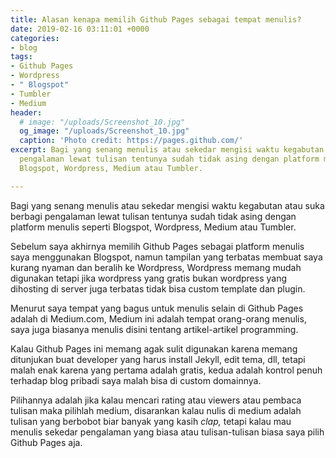 ```yaml
---
title: Alasan kenapa memilih Github Pages sebagai tempat menulis?
date: 2019-02-16 03:11:01 +0000
categories:
- blog
tags:
- Github Pages
- Wordpress
- " Blogspot"
- Tumbler
- Medium
header:
  # image: "/uploads/Screenshot_10.jpg"
  og_image: "/uploads/Screenshot_10.jpg"
  caption: 'Photo credit: https://pages.github.com/'
excerpt: Bagi yang senang menulis atau sekedar mengisi waktu kegabutan atau suka berbagi
  pengalaman lewat tulisan tentunya sudah tidak asing dengan platform menulis seperti
  Blogspot, Wordpress, Medium atau Tumbler.

---
```

Bagi yang senang menulis atau sekedar mengisi waktu kegabutan atau suka berbagi pengalaman lewat tulisan tentunya sudah tidak asing dengan platform menulis seperti Blogspot, Wordpress, Medium atau Tumbler.

Sebelum saya akhirnya memilih Github Pages sebagai platform menulis saya menggunakan Blogspot, namun tampilan yang terbatas membuat saya kurang nyaman dan beralih ke Wordpress, Wordpress memang mudah digunakan tetapi jika wordpress yang gratis bukan wordpress yang dihosting di server juga terbatas tidak bisa custom template dan plugin.

Menurut saya tempat yang bagus untuk menulis selain di Github Pages adalah di Medium.com, Medium ini adalah tempat orang-orang menulis, saya juga biasanya menulis disini tentang artikel-artikel programming.

Kalau Github Pages ini memang agak sulit digunakan karena memang ditunjukan buat developer yang harus install Jekyll, edit tema, dll, tetapi malah enak karena yang pertama adalah gratis, kedua adalah kontrol penuh terhadap blog pribadi saya malah bisa di custom domainnya.

Pilihannya adalah jika kalau mencari rating atau viewers atau pembaca tulisan maka pilihlah medium, disarankan kalau nulis di medium adalah tulisan yang berbobot biar banyak yang kasih _clap,_ tetapi kalau mau menulis sekedar pengalaman yang biasa atau tulisan-tulisan biasa saya pilih Github Pages aja.